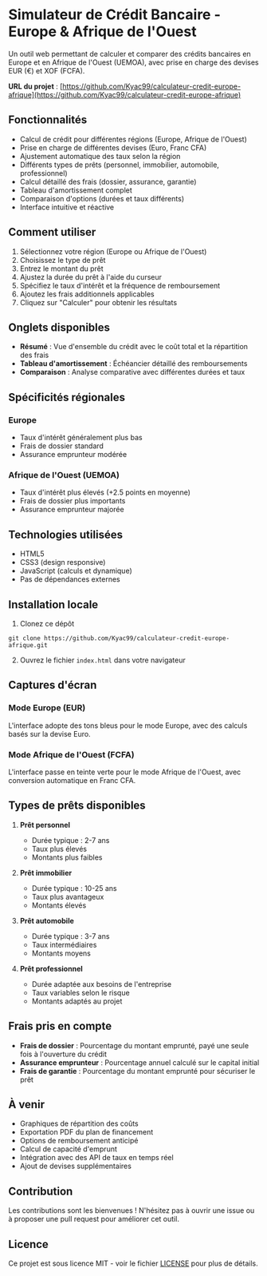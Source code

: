# Simulateur de Crédit Bancaire - Europe & Afrique de l'Ouest

Un outil web permettant de calculer et comparer des crédits bancaires en Europe et en Afrique de l'Ouest (UEMOA), avec prise en charge des devises EUR (€) et XOF (FCFA).

**URL du projet** : [https://github.com/Kyac99/calculateur-credit-europe-afrique](https://github.com/Kyac99/calculateur-credit-europe-afrique)

## Fonctionnalités

- Calcul de crédit pour différentes régions (Europe, Afrique de l'Ouest)
- Prise en charge de différentes devises (Euro, Franc CFA)
- Ajustement automatique des taux selon la région
- Différents types de prêts (personnel, immobilier, automobile, professionnel)
- Calcul détaillé des frais (dossier, assurance, garantie)
- Tableau d'amortissement complet
- Comparaison d'options (durées et taux différents)
- Interface intuitive et réactive

## Comment utiliser

1. Sélectionnez votre région (Europe ou Afrique de l'Ouest)
2. Choisissez le type de prêt
3. Entrez le montant du prêt
4. Ajustez la durée du prêt à l'aide du curseur
5. Spécifiez le taux d'intérêt et la fréquence de remboursement
6. Ajoutez les frais additionnels applicables
7. Cliquez sur "Calculer" pour obtenir les résultats

## Onglets disponibles

- **Résumé** : Vue d'ensemble du crédit avec le coût total et la répartition des frais
- **Tableau d'amortissement** : Échéancier détaillé des remboursements
- **Comparaison** : Analyse comparative avec différentes durées et taux

## Spécificités régionales

### Europe
- Taux d'intérêt généralement plus bas
- Frais de dossier standard
- Assurance emprunteur modérée

### Afrique de l'Ouest (UEMOA)
- Taux d'intérêt plus élevés (+2.5 points en moyenne)
- Frais de dossier plus importants
- Assurance emprunteur majorée

## Technologies utilisées

- HTML5
- CSS3 (design responsive)
- JavaScript (calculs et dynamique)
- Pas de dépendances externes

## Installation locale

1. Clonez ce dépôt
```
git clone https://github.com/Kyac99/calculateur-credit-europe-afrique.git
```
2. Ouvrez le fichier `index.html` dans votre navigateur

## Captures d'écran

### Mode Europe (EUR)
L'interface adopte des tons bleus pour le mode Europe, avec des calculs basés sur la devise Euro.

### Mode Afrique de l'Ouest (FCFA)
L'interface passe en teinte verte pour le mode Afrique de l'Ouest, avec conversion automatique en Franc CFA.

## Types de prêts disponibles

1. **Prêt personnel**
   - Durée typique : 2-7 ans
   - Taux plus élevés
   - Montants plus faibles

2. **Prêt immobilier**
   - Durée typique : 10-25 ans
   - Taux plus avantageux
   - Montants élevés

3. **Prêt automobile**
   - Durée typique : 3-7 ans
   - Taux intermédiaires
   - Montants moyens

4. **Prêt professionnel**
   - Durée adaptée aux besoins de l'entreprise
   - Taux variables selon le risque
   - Montants adaptés au projet

## Frais pris en compte

- **Frais de dossier** : Pourcentage du montant emprunté, payé une seule fois à l'ouverture du crédit
- **Assurance emprunteur** : Pourcentage annuel calculé sur le capital initial
- **Frais de garantie** : Pourcentage du montant emprunté pour sécuriser le prêt

## À venir

- Graphiques de répartition des coûts
- Exportation PDF du plan de financement
- Options de remboursement anticipé
- Calcul de capacité d'emprunt
- Intégration avec des API de taux en temps réel
- Ajout de devises supplémentaires

## Contribution

Les contributions sont les bienvenues ! N'hésitez pas à ouvrir une issue ou à proposer une pull request pour améliorer cet outil.

## Licence

Ce projet est sous licence MIT - voir le fichier [LICENSE](LICENSE) pour plus de détails.